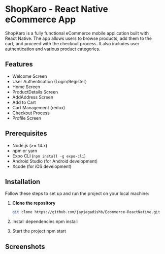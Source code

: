 # ShopKaro - React Native eCommerce App

ShopKaro is a fully functional eCommerce mobile application built with React Native. The app allows users to browse products, add them to the cart, and proceed with the checkout process. It also includes user authentication and various product categories.

## Features

- Welcome Screen
- User Authentication (Login/Register)
- Home Screen
- ProductDetails Screen
- AddAddress Screen
- Add to Cart
- Cart Management (redux)
- Checkout Process
- Profile Screen

## Prerequisites

- Node.js (>= 14.x)
- npm or yarn
- Expo CLI (`npm install -g expo-cli`)
- Android Studio (for Android development)
- Xcode (for iOS development)

## Installation

Follow these steps to set up and run the project on your local machine:

1. **Clone the repository**

   ```sh
   git clone https://github.com/jayjagadishb/Ecommerce-ReactNative.git
2. Install dependencies
    npm install
3. Start the project
    npm start


## Screenshots


   

